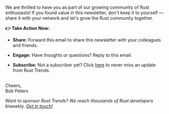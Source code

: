 We are thrilled to have you as part of our growing community of Rust enthusiasts! If you found value in this newsletter, don't keep it to yourself — share it with your network and let's grow the Rust community together.

__👉 Take Action Now:__<br>
- __Share:__ Forward this email to share this newsletter with your colleagues and friends.

- __Engage:__ Have thoughts or questions? Reply to this email.

- __Subscribe:__ Not a subscriber yet? Click <a href="/signup/">here</a> to never miss an update from Rust Trends.<br><br>

Cheers,<br>
Bob Peters

*Want to sponsor Rust Trends? We reach thousands of Rust developers biweekly. [Get in touch!](mailto:contact@rust-trends.com)*